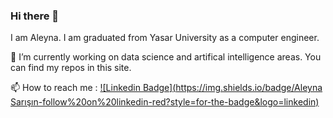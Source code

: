 ### Hi there 👋
I am Aleyna. I am graduated from Yasar University as a computer engineer. 

🔭 I’m currently working on data science and artifical intelligence areas. You can find my repos in this site. 



 📫 How to reach me :
 [![Linkedin Badge](https://img.shields.io/badge/Aleyna Sarışın-follow%20on%20linkedin-red?style=for-the-badge&logo=linkedin)](linkedin.com/in/aleyna-sarışın-91924a174)
<!--
**AleynaSarisin/AleynaSarisin** is a ✨ _special_ ✨ repository because its `README.md` (this file) appears on your GitHub profile.

Here are some ideas to get you started:

- 🔭 I’m currently working on ...
- 🌱 I’m currently learning ...
- 👯 I’m looking to collaborate on ...
- 🤔 I’m looking for help with ...
- 💬 Ask me about ...
- 📫 How to reach me: ...
- 😄 Pronouns: ...
- ⚡ Fun fact: ...
-->
